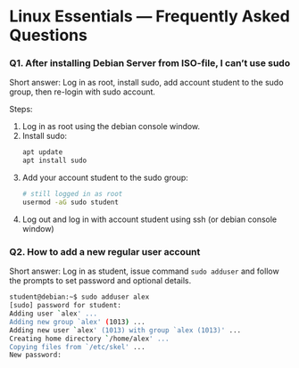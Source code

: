 # Linux Essentials — Frequently Asked Questions

### Q1. After installing Debian Server from ISO-file, I can’t use sudo

Short answer: Log in as root, install sudo, add account student to the sudo group, then re-login with sudo account.

Steps:
1. Log in as root using the debian console window.
2. Install sudo:
   ```bash
   apt update
   apt install sudo
   ```
3. Add your account student to the sudo group:
   ```bash
   # still logged in as root
   usermod -aG sudo student
      ```
4. Log out and log in with account student using ssh (or debian console window)



### Q2. How to add a new regular user account

Short answer: Log in as student, issue command `sudo adduser` and follow the prompts to set password and optional details.  
```bash
student@debian:~$ sudo adduser alex
[sudo] password for student:
Adding user `alex' ...
Adding new group `alex' (1013) ...
Adding new user `alex' (1013) with group `alex (1013)' ...
Creating home directory `/home/alex' ...
Copying files from `/etc/skel' ...
New password:
